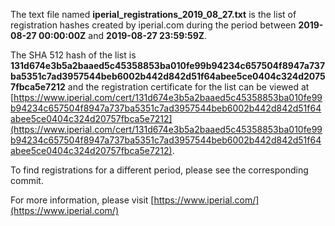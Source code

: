 The text file named **iperial_registrations_2019_08_27.txt** is the list of registration hashes created by iperial.com during the period between **2019-08-27 00:00:00Z** and **2019-08-27 23:59:59Z**.

The SHA 512 hash of the list is **131d674e3b5a2baaed5c45358853ba010fe99b94234c657504f8947a737ba5351c7ad3957544beb6002b442d842d51f64abee5ce0404c324d20757fbca5e7212** and the registration certificate for the list can be viewed at [https://www.iperial.com/cert/131d674e3b5a2baaed5c45358853ba010fe99b94234c657504f8947a737ba5351c7ad3957544beb6002b442d842d51f64abee5ce0404c324d20757fbca5e7212](https://www.iperial.com/cert/131d674e3b5a2baaed5c45358853ba010fe99b94234c657504f8947a737ba5351c7ad3957544beb6002b442d842d51f64abee5ce0404c324d20757fbca5e7212).

To find registrations for a different period, please see the corresponding commit.

For more information, please visit [https://www.iperial.com/](https://www.iperial.com/)
